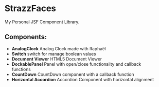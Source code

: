 StrazzFaces
===========

My Personal JSF Component Library.

Components:
-----------
* **AnalogClock** Analog Clock made with Raphaël
* **Switch** switch for manage boolean values
* **Document Viewer** HTML5 Document Viewer
* **DockablePanel** Panel with open/close functionality and callback functions
* **CountDown** CountDown component with a callback function
* **Horizontal Accordion** Accordion Component with horizontal alignment
